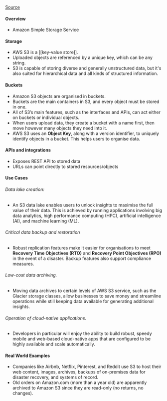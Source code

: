 [Source](https://www.stitchdata.com/resources/aws-s3)

#### Overview
- Amazon Simple Storage Service

#### Storage
- AWS S3 is a [[key-value store]]. 
- Uploaded objects are referenced by a unique key, which can be any string.
- S3 is capable of storing diverse and generally unstructured data, but it's also suited for hierarchical data and all kinds of structured information. 

#### Buckets
- Amazon S3 objects are organised in buckets. 
- Buckets are the main containers in S3, and every object must be stored in one. 
- All of S3’s main features, such as the interfaces and APIs, can act either on buckets or individual objects.
- When users upload data, they create a bucket with a name first, then move however many objects they need into it. 
- AWS S3 uses an **Object Key**, along with a version identifier, to uniquely identify objects in a bucket. This helps users to organise data.

#### APIs and integrations
- Exposes REST API to stored data
- URLs can point directly to stored resources/objects

#### Use Cases
###### Data lake creation:
- An S3 data lake enables users to unlock insights to maximise the full value of their data. This is achieved by running applications involving big data analytics, high performance computing (HPC), artificial intelligence (AI), and machine learning (ML).
###### Critical data backup and restoration
- Robust replication features make it easier for organisations to meet **Recovery Time Objectives (RTO)** and **Recovery Point Objectives (RPO)** in the event of a disaster. Backup features also support compliance measures.
###### Low-cost data archiving. 
- Moving data archives to certain levels of AWS S3 service, such as the Glacier storage classes, allow businesses to save money and streamline operations while still keeping data available for generating additional insights.
###### Operation of cloud-native applications. 
- Developers in particular will enjoy the ability to build robust, speedy mobile and web-based cloud-native apps that are configured to be highly available and scale automatically.

#### Real World Examples
- Companies like Airbnb, Netflix, Pinterest, and Reddit use S3 to host their web content, images, archives, backups of on-premises data for disaster recovery, and systems of record.
- Old orders on Amazon.com (more than a year old) are apparently archived to Amazon S3 since they are read-only (no returns, no changes).